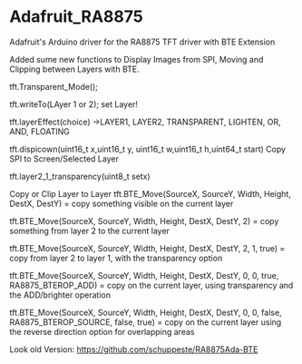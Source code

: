 # Adafruit_RA8875
Adafruit's Arduino driver for the RA8875 TFT driver with BTE Extension


Added sume new functions to Display Images from SPI, Moving and Clipping between Layers with BTE.

 tft.Transparent_Mode(); 
 
 tft.writeTo(LAyer 1 or 2); set Layer!
 
tft.layerEffect(choice) ->LAYER1, LAYER2, TRANSPARENT, LIGHTEN, OR, AND, FLOATING

tft.dispicown(uint16_t x,uint16_t y, uint16_t w,uint16_t h,uint64_t start) Copy SPI to Screen/Selected Layer

tft.layer2_1_transparency(uint8_t setx)


Copy or Clip Layer to Layer
tft.BTE_Move(SourceX, SourceY, Width, Height, DestX, DestY) = copy something visible on the current layer
		
tft.BTE_Move(SourceX, SourceY, Width, Height, DestX, DestY, 2) = copy something from layer 2 to the current layer
		
tft.BTE_Move(SourceX, SourceY, Width, Height, DestX, DestY, 2, 1, true) = copy from layer 2 to layer 1, with the transparency option

tft.BTE_Move(SourceX, SourceY, Width, Height, DestX, DestY, 0, 0, true, RA8875_BTEROP_ADD) = copy on the current layer, using transparency and the ADD/brighter operation 

tft.BTE_Move(SourceX, SourceY, Width, Height, DestX, DestY, 0, 0, false, RA8875_BTEROP_SOURCE, false, true) = copy on the current layer using the reverse direction option for overlapping areas





Look old Version:
https://github.com/schuppeste/RA8875Ada-BTE
